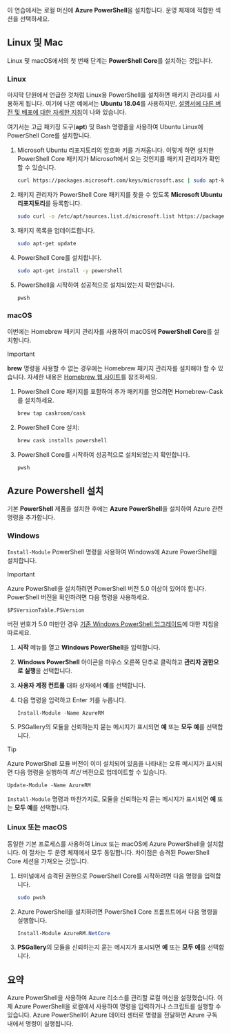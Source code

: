 이 연습에서는 로컬 머신에 **Azure PowerShell**을 설치합니다. 운영 체제에 적합한 섹션을 선택하세요.

## <a name="linux-and-mac"></a>Linux 및 Mac
Linux 및 macOS에서의 첫 번째 단계는 **PowerShell Core**를 설치하는 것입니다.

### <a name="linux"></a>Linux
마지막 단원에서 언급한 것처럼 Linux용 PowerShell을 설치하면 패키지 관리자를 사용하게 됩니다. 여기에 나온 예에서는 **Ubuntu 18.04**를 사용하지만, [설명서에 다른 버전 및 배포에 대한 자세한 지침](https://docs.microsoft.com/powershell/scripting/setup/installing-powershell-core-on-linux)이 나와 있습니다.

여기서는 고급 패키징 도구(**apt**) 및 Bash 명령줄을 사용하여 Ubuntu Linux에 PowerShell Core를 설치합니다. 

1. Microsoft Ubuntu 리포지토리의 암호화 키를 가져옵니다. 이렇게 하면 설치한 PowerShell Core 패키지가 Microsoft에서 오는 것인지를 패키지 관리자가 확인할 수 있습니다.

    ```bash
    curl https://packages.microsoft.com/keys/microsoft.asc | sudo apt-key add -
    ```

1. 패키지 관리자가 PowerShell Core 패키지를 찾을 수 있도록 **Microsoft Ubuntu 리포지토리**를 등록합니다.

    ```bash
    sudo curl -o /etc/apt/sources.list.d/microsoft.list https://packages.microsoft.com/config/ubuntu/18.04/prod.list
    ```

1. 패키지 목록을 업데이트합니다.

    ```bash
    sudo apt-get update
    ```

1. PowerShell Core를 설치합니다.

    ```bash
    sudo apt-get install -y powershell
    ```

1. PowerShell을 시작하여 성공적으로 설치되었는지 확인합니다.

    ```bash
    pwsh
    ```

### <a name="macos"></a>macOS
이번에는 Homebrew 패키지 관리자를 사용하여 macOS에 **PowerShell Core**를 설치합니다.

> [!IMPORTANT]
> **brew** 명령을 사용할 수 없는 경우에는 Homebrew 패키지 관리자를 설치해야 할 수 있습니다. 자세한 내용은 [Homebrew 웹 사이트](https://brew.sh/)를 참조하세요.

1. PowerShell Core 패키지를 포함하여 추가 패키지를 얻으려면 Homebrew-Cask를 설치하세요.

    ```bash
    brew tap caskroom/cask
    ```

1. PowerShell Core 설치:

    ```bash
    brew cask installs powershell
    ```

1. PowerShell Core를 시작하여 성공적으로 설치되었는지 확인합니다.

    ```bash
    pwsh
    ```

## <a name="install-azure-powershell"></a>Azure Powershell 설치
기본 **PowerShell** 제품을 설치한 후에는 **Azure PowerShell**을 설치하여 Azure 관련 명령을 추가합니다.

### <a name="windows"></a>Windows
`Install-Module` PowerShell 명령을 사용하여 Windows에 Azure PowerShell을 설치합니다.

> [!IMPORTANT]
> Azure PowerShell을 설치하려면 PowerShell 버전 5.0 이상이 있어야 합니다. PowerShell 버전을 확인하려면 다음 명령을 사용하세요. 
>
> `$PSVersionTable.PSVersion` 
>
>버전 번호가 5.0 미만인 경우 [기존 Windows PowerShell 업그레이드](https://docs.microsoft.com/powershell/scripting/setup/installing-windows-powershell?view=powershell-6#upgrading-existing-windows-powershell)에 대한 지침을 따르세요.

1. **시작** 메뉴를 열고 **Windows PowerShell**을 입력합니다.

1. **Windows PowerShell** 아이콘을 마우스 오른쪽 단추로 클릭하고 **관리자 권한으로 실행**을 선택합니다.

1. **사용자 계정 컨트롤** 대화 상자에서 **예**를 선택합니다.

1. 다음 명령을 입력하고 Enter 키를 누릅니다.

    ```powershell
    Install-Module -Name AzureRM
    ```

1. PSGallery의 모듈을 신뢰하는지 묻는 메시지가 표시되면 **예** 또는 **모두 예**를 선택합니다.

> [!TIP]
> Azure PowerShell 모듈 버전이 이미 설치되어 있음을 나타내는 오류 메시지가 표시되면 다음 명령을 실행하여 _최신_ 버전으로 업데이트할 수 있습니다.
> 
> `Update-Module -Name AzureRM`
> 
> `Install-Module` 명령과 마찬가지로, 모듈을 신뢰하는지 묻는 메시지가 표시되면 **예** 또는 **모두 예**를 선택합니다.

### <a name="linux-or-macos"></a>Linux 또는 macOS
동일한 기본 프로세스를 사용하여 Linux 또는 macOS에 Azure PowerShell을 설치합니다. 이 절차는 두 운영 체제에서 모두 동일합니다. 차이점은 승격된 PowerShell Core 세션을 가져오는 것입니다.

1. 터미널에서 승격된 권한으로 PowerShell Core를 시작하려면 다음 명령을 입력합니다.

    ```bash
    sudo pwsh
    ```

1. Azure PowerShell을 설치하려면 PowerShell Core 프롬프트에서 다음 명령을 실행합니다.

    ```powershell
    Install-Module AzureRM.NetCore
    ```

1. **PSGallery**의 모듈을 신뢰하는지 묻는 메시지가 표시되면 **예** 또는 **모두 예**를 선택합니다.

## <a name="summary"></a>요약
Azure PowerShell을 사용하여 Azure 리소스를 관리할 로컬 머신을 설정했습니다. 이제 Azure PowerShell을 로컬에서 사용하여 명령을 입력하거나 스크립트를 실행할 수 있습니다. Azure PowerShell이 Azure 데이터 센터로 명령을 전달하면 Azure 구독 내에서 명령이 실행됩니다.